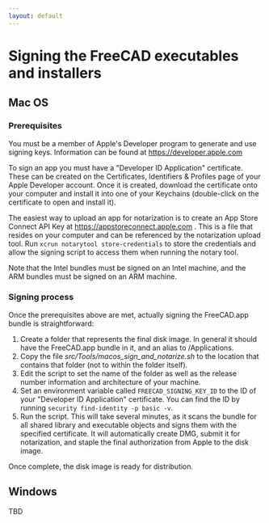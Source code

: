 ```yaml
---
layout: default
---
```


# Signing the FreeCAD executables and installers

## Mac OS

### Prerequisites

You must be a member of Apple's Developer program to generate and use signing keys. Information can be found at https://developer.apple.com

To sign an app you must have a "Developer ID Application" certificate. These can be created on the
Certificates, Identifiers & Profiles page of your Apple Developer account. Once it is created, download the certificate onto your computer
and install it into one of your Keychains (double-click on the certificate to open and install it).

The easiest way to upload an app for notarization is to create an App Store Connect API Key at https://appstoreconnect.apple.com . This is
a file that resides on your computer and can be referenced by the notarization upload tool. Run `xcrun notarytool store-credentials` to store
the credentials and allow the signing script to access them when running the notary tool.

Note that the Intel bundles must be signed on an Intel machine, and the ARM bundles must be signed on an ARM machine.

### Signing process

Once the prerequisites above are met, actually signing the FreeCAD.app bundle is straightforward:
1. Create a folder that represents the final disk image. In general it should have the FreeCAD.app bundle in it, and an alias to /Applications.
2. Copy the file *src/Tools/macos_sign_and_notarize.sh* to the location that contains that folder (not to within the folder itself).
3. Edit the script to set the name of the folder as well as the release number information and architecture of your machine.
4. Set an environment variable called `FREECAD_SIGNING_KEY_ID` to the ID of your "Developer ID Application" certificate. You can find the
ID by running `security find-identity -p basic -v`.
5. Run the script. This will take several minutes, as it scans the bundle for all shared library and executable objects and signs them with
the specified certificate. It will automatically create DMG, submit it for notarization, and staple the final authorization from Apple to
the disk image.

Once complete, the disk image is ready for distribution.

## Windows

  TBD
